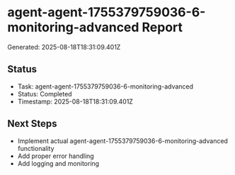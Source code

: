# agent-agent-1755379759036-6-monitoring-advanced Report

Generated: 2025-08-18T18:31:09.401Z

## Status
- Task: agent-agent-1755379759036-6-monitoring-advanced
- Status: Completed
- Timestamp: 2025-08-18T18:31:09.401Z

## Next Steps
- Implement actual agent-agent-1755379759036-6-monitoring-advanced functionality
- Add proper error handling
- Add logging and monitoring
